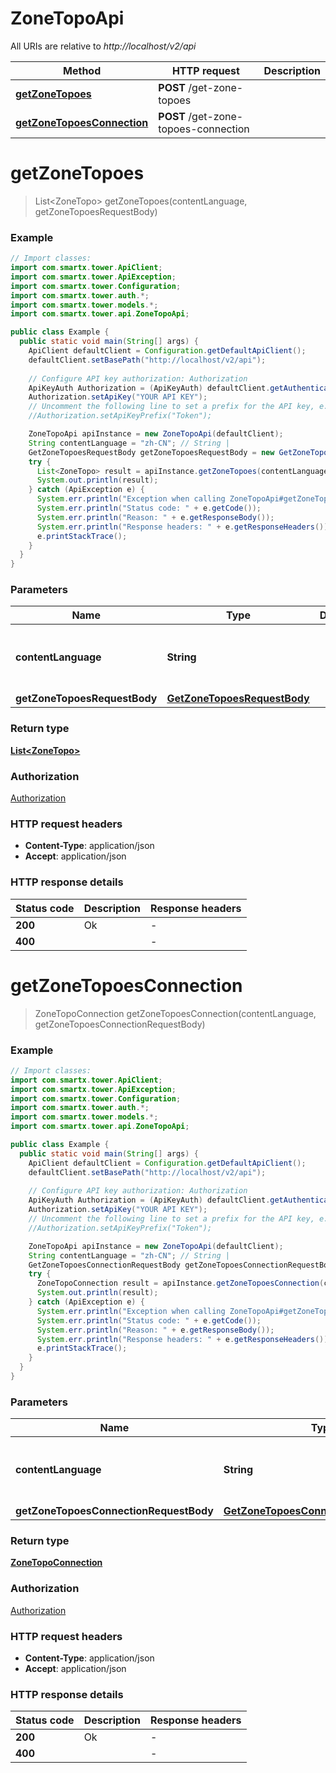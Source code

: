 # ZoneTopoApi

All URIs are relative to *http://localhost/v2/api*

Method | HTTP request | Description
------------- | ------------- | -------------
[**getZoneTopoes**](ZoneTopoApi.md#getZoneTopoes) | **POST** /get-zone-topoes | 
[**getZoneTopoesConnection**](ZoneTopoApi.md#getZoneTopoesConnection) | **POST** /get-zone-topoes-connection | 


<a name="getZoneTopoes"></a>
# **getZoneTopoes**
> List&lt;ZoneTopo&gt; getZoneTopoes(contentLanguage, getZoneTopoesRequestBody)



### Example
```java
// Import classes:
import com.smartx.tower.ApiClient;
import com.smartx.tower.ApiException;
import com.smartx.tower.Configuration;
import com.smartx.tower.auth.*;
import com.smartx.tower.models.*;
import com.smartx.tower.api.ZoneTopoApi;

public class Example {
  public static void main(String[] args) {
    ApiClient defaultClient = Configuration.getDefaultApiClient();
    defaultClient.setBasePath("http://localhost/v2/api");
    
    // Configure API key authorization: Authorization
    ApiKeyAuth Authorization = (ApiKeyAuth) defaultClient.getAuthentication("Authorization");
    Authorization.setApiKey("YOUR API KEY");
    // Uncomment the following line to set a prefix for the API key, e.g. "Token" (defaults to null)
    //Authorization.setApiKeyPrefix("Token");

    ZoneTopoApi apiInstance = new ZoneTopoApi(defaultClient);
    String contentLanguage = "zh-CN"; // String | 
    GetZoneTopoesRequestBody getZoneTopoesRequestBody = new GetZoneTopoesRequestBody(); // GetZoneTopoesRequestBody | 
    try {
      List<ZoneTopo> result = apiInstance.getZoneTopoes(contentLanguage, getZoneTopoesRequestBody);
      System.out.println(result);
    } catch (ApiException e) {
      System.err.println("Exception when calling ZoneTopoApi#getZoneTopoes");
      System.err.println("Status code: " + e.getCode());
      System.err.println("Reason: " + e.getResponseBody());
      System.err.println("Response headers: " + e.getResponseHeaders());
      e.printStackTrace();
    }
  }
}
```

### Parameters

Name | Type | Description  | Notes
------------- | ------------- | ------------- | -------------
 **contentLanguage** | **String**|  | [enum: zh-CN, en-US]
 **getZoneTopoesRequestBody** | [**GetZoneTopoesRequestBody**](GetZoneTopoesRequestBody.md)|  |

### Return type

[**List&lt;ZoneTopo&gt;**](ZoneTopo.md)

### Authorization

[Authorization](../README.md#Authorization)

### HTTP request headers

 - **Content-Type**: application/json
 - **Accept**: application/json

### HTTP response details
| Status code | Description | Response headers |
|-------------|-------------|------------------|
**200** | Ok |  -  |
**400** |  |  -  |

<a name="getZoneTopoesConnection"></a>
# **getZoneTopoesConnection**
> ZoneTopoConnection getZoneTopoesConnection(contentLanguage, getZoneTopoesConnectionRequestBody)



### Example
```java
// Import classes:
import com.smartx.tower.ApiClient;
import com.smartx.tower.ApiException;
import com.smartx.tower.Configuration;
import com.smartx.tower.auth.*;
import com.smartx.tower.models.*;
import com.smartx.tower.api.ZoneTopoApi;

public class Example {
  public static void main(String[] args) {
    ApiClient defaultClient = Configuration.getDefaultApiClient();
    defaultClient.setBasePath("http://localhost/v2/api");
    
    // Configure API key authorization: Authorization
    ApiKeyAuth Authorization = (ApiKeyAuth) defaultClient.getAuthentication("Authorization");
    Authorization.setApiKey("YOUR API KEY");
    // Uncomment the following line to set a prefix for the API key, e.g. "Token" (defaults to null)
    //Authorization.setApiKeyPrefix("Token");

    ZoneTopoApi apiInstance = new ZoneTopoApi(defaultClient);
    String contentLanguage = "zh-CN"; // String | 
    GetZoneTopoesConnectionRequestBody getZoneTopoesConnectionRequestBody = new GetZoneTopoesConnectionRequestBody(); // GetZoneTopoesConnectionRequestBody | 
    try {
      ZoneTopoConnection result = apiInstance.getZoneTopoesConnection(contentLanguage, getZoneTopoesConnectionRequestBody);
      System.out.println(result);
    } catch (ApiException e) {
      System.err.println("Exception when calling ZoneTopoApi#getZoneTopoesConnection");
      System.err.println("Status code: " + e.getCode());
      System.err.println("Reason: " + e.getResponseBody());
      System.err.println("Response headers: " + e.getResponseHeaders());
      e.printStackTrace();
    }
  }
}
```

### Parameters

Name | Type | Description  | Notes
------------- | ------------- | ------------- | -------------
 **contentLanguage** | **String**|  | [enum: zh-CN, en-US]
 **getZoneTopoesConnectionRequestBody** | [**GetZoneTopoesConnectionRequestBody**](GetZoneTopoesConnectionRequestBody.md)|  |

### Return type

[**ZoneTopoConnection**](ZoneTopoConnection.md)

### Authorization

[Authorization](../README.md#Authorization)

### HTTP request headers

 - **Content-Type**: application/json
 - **Accept**: application/json

### HTTP response details
| Status code | Description | Response headers |
|-------------|-------------|------------------|
**200** | Ok |  -  |
**400** |  |  -  |

